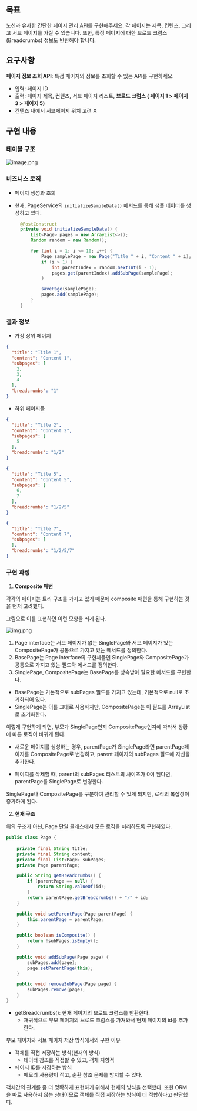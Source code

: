 ## 목표

노션과 유사한 간단한 페이지 관리 API를 구현해주세요. 각 페이지는 제목, 컨텐츠, 그리고 서브 페이지를 가질 수 있습니다. 또한, 특정 페이지에 대한 브로드 크럼스(Breadcrumbs) 정보도 반환해야 합니다.

## 요구사항

**페이지 정보 조회 API**: 특정 페이지의 정보를 조회할 수 있는 API를 구현하세요.

- 입력: 페이지 ID
- 출력: 페이지 제목, 컨텐츠, 서브 페이지 리스트, **브로드 크럼스 ( 페이지 1 > 페이지 3 > 페이지 5)**
- 컨텐츠 내에서 서브페이지 위치 고려 X

## 구현 내용

### 테이블 구조

![image.png](image.png)

### 비즈니스 로직

- 페이지 생성과 조회
- 현재, PageService의 `initializeSampleData()` 메서드를 통해 샘플 데이터를 생성하고 있다.

  ```java
    @PostConstruct
    private void initializeSampleData() {
        List<Page> pages = new ArrayList<>();
        Random random = new Random();

        for (int i = 1; i <= 10; i++) {
            Page samplePage = new Page("Title " + i, "Content " + i);
            if (i > 1) {
                int parentIndex = random.nextInt(i - 1);
                pages.get(parentIndex).addSubPage(samplePage);
            }

            savePage(samplePage);
            pages.add(samplePage);
        }
    }
  ```

### 결과 정보

- 가장 상위 페이지

```json
{
  "title": "Title 1",
  "content": "Content 1",
  "subpages": [
    2,
    3,
    4
  ],
  "breadcrumbs": "1"
}
```

- 하위 페이지들

```json
{
  "title": "Title 2",
  "content": "Content 2",
  "subpages": [
    5
  ],
  "breadcrumbs": "1/2"
}
```

```json
{
  "title": "Title 5",
  "content": "Content 5",
  "subpages": [
    6,
    7
  ],
  "breadcrumbs": "1/2/5"
}
```

```json
{
  "title": "Title 7",
  "content": "Content 7",
  "subpages": [
  ],
  "breadcrumbs": "1/2/5/7"
}
```

### 구현 과정

1. **Composite 패턴**

각각의 페이지는 트리 구조를 가지고 있기 때문에 composite 패턴을 통해 구현하는 것을 먼저 고려했다.

그림으로 이를 표현하면 이런 모양을 띄게 된다.

![img.png](img.png)

1. Page interface는 서브 페이지가 없는 SinglePage와 서브 페이지가 있는 CompositePage가 공통으로 가지고 있는 메서드를 정의한다.
2. BasePage는 Page interface의 구현체들인 SinglePage와 CompositePage가 공통으로 가지고 있는 필드와 메서드를 정의한다.
3. SinglePage, CompositePage는 BasePage를 상속받아 필요한 메서드를 구현한다.

- BasePage는 기본적으로 subPages 필드를 가지고 있는데, 기본적으로 null로 초기화되어 있다.
- SinglePage는 이를 그대로 사용하지만, CompositePage는 이 필드를 ArrayList로 초기화한다.

이렇게 구현하게 되면, 부모가 SinglePage인지 CompositePage인지에 따라서 상황에 따른 로직이 바뀌게 된다.

- 새로운 페이지를 생성하는 경우, parentPage가 SinglePage라면 parentPage페이지를 CompositePage로 변경하고, parent 페이지의 subPages 필드에 자신을 추가한다.

- 페이지를 삭제할 때, parent의 subPages 리스트의 사이즈가 0이 된다면, parentPage를 SinglePage로 변경한다.

SinglePage나 CompositePage를 구분하여 관리할 수 있게 되지만, 로직의 복잡성이 증가하게 된다.

2. **현재 구조**

위의 구조가 아닌, Page 단일 클래스에서 모든 로직을 처리하도록 구현하였다.

```java
public class Page {
    
    private final String title;
    private final String content;
    private final List<Page> subPages;
    private Page parentPage;

    public String getBreadcrumbs() {
        if (parentPage == null) {
            return String.valueOf(id);
        }
        return parentPage.getBreadcrumbs() + "/" + id;
    }

    public void setParentPage(Page parentPage) {
        this.parentPage = parentPage;
    }

    public boolean isComposite() {
        return !subPages.isEmpty();
    }

    public void addSubPage(Page page) {
        subPages.add(page);
        page.setParentPage(this);
    }

    public void removeSubPage(Page page) {
        subPages.remove(page);
    }
}
```

- getBreadcrumbs(): 현재 페이지의 브로드 크럼스를 반환한다.
  - 재귀적으로 부모 페이지의 브로드 크럼스를 가져와서 현재 페이지의 id를 추가한다.

부모 페이지와 서브 페이지 저장 방식에서의 구현 이유

- 객체를 직접 저장하는 방식(현재의 방식)
  - 데이터 참조를 직접할 수 있고, 객체 지향적
- 페이지 ID를 저장하는 방식
  - 메모리 사용량이 적고, 순환 참조 문제를 방지할 수 있다.

객체간의 관계를 좀 더 명확하게 표현하기 위해서 현재의 방식을 선택했다.
또한 ORM을 따로 사용하지 않는 상태이므로 객체를 직접 저장하는 방식이 더 적합하다고 판단했다.
